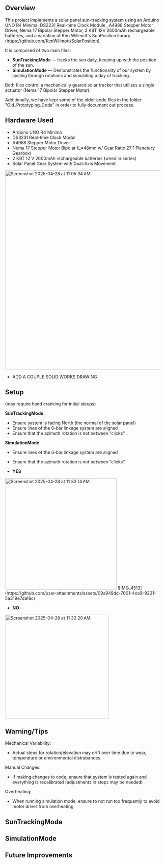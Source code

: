 ## Overview

This project implements a solar panel sun-tracking system using an Arduino UNO R4 Minima, DS3231 Real-time Clock Module , A4988 Stepper Motor Driver, Nema 17 Bipolar Stepper Motor, 2 KBT 12V 2600mAh rechargeable batteries, and a variation of Ken Willmott's SunPosition library (https://github.com/KenWillmott/SolarPosition).

It is composed of two main files:
- **SunTrackingMode** — tracks the sun daily, keeping up with the position of the sun.
- **SimulationMode** — Demonstrates the functionality of our system by cycling through rotations and simulating a day of tracking.

Both files control a mechanically geared solar tracker that utilizes a single actuator (Nema 17 Bipolar Stepper Motor).

Additionally, we have kept some of the older code files in the folder "Old_Prototyping_Code" in order to fully document out process.


## Hardware Used
- Arduino UNO R4 Minima
- DS3231 Real-time Clock Modul
- A4988 Stepper Motor Driver
- Nema 17 Stepper Motor Bipolar (L=48mm w/ Gear Ratio 27:1 Planetary Gearbox)
- 2 KBT 12 V 2600mAh rechargeable batteries (wired in series)
- Solar Panel Gear System with Dual-Axis Movement

<img width="650" alt="Screenshot 2025-04-28 at 11 05 34 AM" src="https://github.com/user-attachments/assets/b4560993-84a4-4762-a612-cb0d578cea58" />

- ADD A COUPLE SOLID WORKS DRAWING


## Setup

(may require hand cranking for initial steups)

**SunTrackingMode**
- Ensure system is facing North (the normal of the solar panel)
- Ensure lines of the 6-bar linkage system are aligned
- Ensure that the azimuth rotation is not between "clicks"
  
**SimulationMode** 
- Ensure lines of the 6-bar linkage system are aligned
- Ensure that the azimuth rotation is not between "clicks"

- **YES**
<img width="363" alt="Screenshot 2025-04-28 at 11 33 14 AM" src="https://github.com/user-attachments/assets/c3ef35f0-657a-4fe1-9f7f-d2d59ae5f542" />
![IMG_4513](https://github.com/user-attachments/assets/09a949dc-7601-4ce9-9231-5a319e7da16c)


- **NO**
<img width="338" alt="Screenshot 2025-04-28 at 11 33 20 AM" src="https://github.com/user-attachments/assets/aa8e0242-6d74-448e-a358-9a2d4ee48af6" />




## Warning/Tips

Mechanical Variability:
- Actual steps for rotation/elevation may drift over time due to wear, temperature or environmental distrubances.

Manual Changes:
- If making changes to code, ensure that system is tested again and everything is recalibrated (adjustments in steps may be needed)

Overheating:
- When running simulation mode, ensure to not run too frequently to avoid motor driver from overheating.





## SunTrackingMode


## SimulationMode


## Future Improvements






